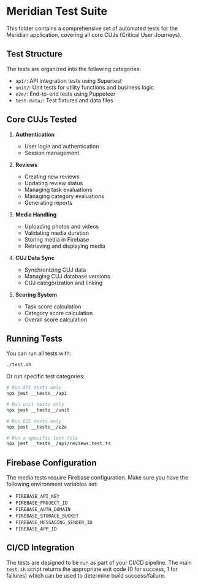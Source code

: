 # Meridian Test Suite

This folder contains a comprehensive set of automated tests for the Meridian application, covering all core CUJs (Critical User Journeys).

## Test Structure

The tests are organized into the following categories:

- `api/`: API integration tests using Supertest
- `unit/`: Unit tests for utility functions and business logic
- `e2e/`: End-to-end tests using Puppeteer
- `test-data/`: Test fixtures and data files

## Core CUJs Tested

1. **Authentication**
   - User login and authentication
   - Session management

2. **Reviews**
   - Creating new reviews
   - Updating review status
   - Managing task evaluations
   - Managing category evaluations
   - Generating reports

3. **Media Handling**
   - Uploading photos and videos
   - Validating media duration
   - Storing media in Firebase
   - Retrieving and displaying media

4. **CUJ Data Sync**
   - Synchronizing CUJ data
   - Managing CUJ database versions
   - CUJ categorization and linking

5. **Scoring System**
   - Task score calculation
   - Category score calculation 
   - Overall score calculation

## Running Tests

You can run all tests with:

```bash
./test.sh
```

Or run specific test categories:

```bash
# Run API tests only
npx jest __tests__/api

# Run unit tests only
npx jest __tests__/unit

# Run E2E tests only
npx jest __tests__/e2e

# Run a specific test file
npx jest __tests__/api/reviews.test.ts
```

## Firebase Configuration

The media tests require Firebase configuration. Make sure you have the following environment variables set:

- `FIREBASE_API_KEY`
- `FIREBASE_PROJECT_ID`
- `FIREBASE_AUTH_DOMAIN`
- `FIREBASE_STORAGE_BUCKET`
- `FIREBASE_MESSAGING_SENDER_ID`
- `FIREBASE_APP_ID`

## CI/CD Integration

The tests are designed to be run as part of your CI/CD pipeline. The main `test.sh` script returns the appropriate exit code (0 for success, 1 for failures) which can be used to determine build success/failure.
